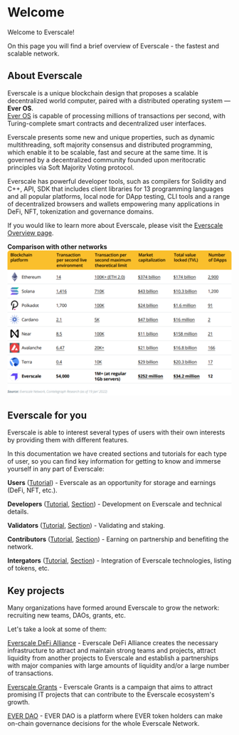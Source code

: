 # Welcome

Welcome to Everscale!

On this page you will find a brief overview of Everscale - the fastest and scalable network.

## About Everscale

Everscale is a unique blockchain design that proposes a scalable decentralized world computer, paired with a distributed operating system — **Ever OS**.  
[Ever OS](../develop/architecture/ever-os.md) is capable of processing millions of transactions per second, with Turing-complete smart contracts and decentralized user interfaces.  

Everscale presents some new and unique properties, such as dynamic multithreading, soft majority consensus and distributed programming, which enable it to be scalable, fast and secure at the same time. It is governed by a decentralized community founded upon meritocratic principles via Soft Majority Voting protocol.  

Everscale has powerful developer tools, such as compilers for Solidity and C++, API, SDK that includes client libraries for 13 programming languages and all popular platforms, local node for DApp testing, CLI tools and a range of decentralized browsers and wallets empowering many applications in DeFi, NFT, tokenization and governance domains.

If you would like to learn more about Everscale, please visit the [Everscale Overview page](everscale-overview).

**Comparison with other networks**
![Comparison with other networks](img/comparison.svg)

## Everscale for you

Everscale is able to interest several types of users with their own interests by providing them with different features.

In this documentation we have created sections and tutorials for each type of user, so you can find key information for getting to know and immerse yourself in any part of Everscale:

**Users** ([Tutorial](tutorial/users.md)) - Everscale as an opportunity for storage and earnings (DeFi, NFT, etc.).

**Developers** ([Tutorial](tutorial/developers.md), [Section](../develop/)) - Development on Everscale and technical details.

**Validators** ([Tutorial](tutorial/validators.md), [Section](../validate/)) - Validating and staking. 

**Contributors** ([Tutorial](tutorial/contributors.md), [Section](../contribute/)) - Earning on partnership and benefiting the network.

**Intergators** ([Tutorial](../integrate/tutorial/), [Section](../integrate/)) - Integration of Everscale technologies, listing of tokens, etc.

## Key projects

Many organizations have formed around Everscale to grow the network: recruiting new teams, DAOs, grants, etc.

Let's take a look at some of them:

[Everscale DeFi Alliance](https://everalliance.org/) - Everscale DeFi Alliance creates the necessary infrastructure to attract and maintain strong teams and projects, attract liquidity from another projects to Everscale and establish a partnerships with major companies with large amounts of liquidity and/or a large number of transactions.

[Everscale Grants](https://everscale.network/developers/grants) - Everscale Grants is a campaign that aims to attract promising IT projects that can contribute to the Everscale ecosystem's growth. 

[EVER DAO](https://everdao.net/governance) - EVER DAO is a platform where EVER token holders can make on-chain governance decisions for the whole Everscale Network.
